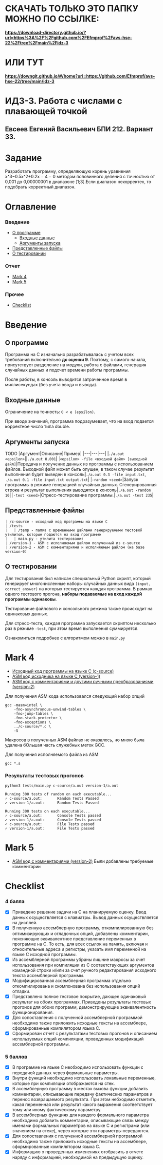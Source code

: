 # СКАЧАТЬ ТОЛЬКО ЭТО ПАПКУ МОЖНО ПО ССЫЛКЕ:

**https://download-directory.github.io/?url=https%3A%2F%2Fgithub.com%2FEfmprof%2Favs-hse-22%2Ftree%2Fmain%2Fidz-3**

# ИЛИ ТУТ

**https://downgit.github.io/#/home?url=https://github.com/Efmprof/avs-hse-22/tree/main/idz-3**

# ИДЗ-3. Работа с числами с плавающей точкой

## Евсеев Евгений Васильевич БПИ 212. Вариант 33.

# Задание

Разработать программу, определяющую корень уравнения x^3−0.5x^2+0.2x − 4 = 0 методом половинного деления с точностью от 0,001 до 0,00000001 в диапазоне [1;3].Если диапазон некорректен, то подобрать корректный диапазон.

# Оглавление

### Введение

- [О программе](#О-программе)
  - [Входные данные](#Входные-данные)
  - [Аргументы запуска](#Аргументы-запуска)
- [Представленные файлы](#Представленные-файлы)
- [О тестировании](#О-тестировании)

### Отчет

- [Mark 4](#Mark-4)
- [Mark 5](#Mark-5)

### Прочее

- [Checklist](#Checklist)

# Введение

## О программе

Программа на C изначально разрабатывалась с учетом всех требований включительно **до оценки 9**.
Поэтому, с самого начала, присутствует разделение на модули, работа с файлами, генерация случайных данных и подсчет времени работы программы.

После работы, в консоль выводится затраченное время в миллисекундах (без учета ввода и вывода).

## Входные данные

Ограничение на точность: `0 < e (epsilon)`.

При вводе значений, программа подразумевает, что на вход подается корректное число типа double.

## Аргументы запуска

TODO
|Аргумент|Описание|Пример|
|---|---|---|
|`./a.out <epsilon>`||`./a.out 0.001`|
|`<epsilon> -file <входной файл> [выходной файл]`|Передача и получение данных из программы с использованием файлов. Выходной файл может быть опущен, в таком случае результат выполнения будет выведен в консоль|`./a.out 0.3 -file input.txt`, `./a.out 0.1 -file input.txt output.txt`|
|`-random <seed>`|Запуск программы в режиме генерацией случайных данных. Сгенерированная строка и результат выполнения выводятся в консоль|`./a.out -random 10`|
|`-test <seed>`|Стресс-тестирование программы.|`./a.out -test 235`|

## Представленные файлы

```
| /c-source - исходный код программы на языке C
| /tests
|   | /temp - папка с временными файлами генерируемыми тестовой утилитой. которые подаются на вход программе
|   | main.py - утилита тестирования
| /version-1 - ASM c исполняемым файлом полученный из c-source
| /version-2 - ASM с комментариями и исполняемым файлом (на базе version-0)
```

## О тестировании

Для тестирования был написан специальный Python скрипт, который генерирует многочисленные наборы случайных данных вида `(input, correct_answer)` на которых тестируется каждая программа. В рамках одного тестового прогона, **наборы подаваемые на вход каждой программы одинаковы**.

Тестирование файлового и консольного режима также происходит на одинаковых данных.

Для стресс-теста, каждая программа запускается скриптом несколько раз в режиме `-test`, при этом время выполнения суммируется.

Ознакомиться подробнее с алгоритмом можно в `main.py`

# Mark 4

- [Исходный код программы на языке C (c-source)](c-source/)
- [ASM код исходника на языке С (version-1)](version-1/)
- [АSM код с комментариями и другими ручными преобразованиями (version-2)](version-2/)

Для получения ASM кода использовался следующий набор опций

```
gcc -masm=intel \
    -fno-asynchronous-unwind-tables \
    -fno-jump-tables \
    -fno-stack-protector \
    -fno-exceptions \
    ../c-source/*.c \
    -S
```

Макросов в полученных ASM файлах не оказалось, но мною была удалена бОльшая часть служебных меток GCC.

Для получения исполняемого файла из ASM

```
gcc *.s
```

### Результаты тестовых прогонов

```
python3 tests/main.py c-source/a.out version-1/a.out
```

```
Running 300 tests of random on each executable...
✓ c-source/a.out:       Random Tests Passed
✓ version-1/a.out:      Random Tests Passed

Running 300 tests on each executable...
✓ c-source/a.out:       Console Tests passed
✓ version-1/a.out:      Console Tests passed
✓ c-source/a.out:       File Tests passed
✓ version-1/a.out:      File Tests passed
```

# Mark 5

- [АSM код с комментариями (version-2)](version-2/)
  Были добавлены требуемые комментарии

# Checklist

### 4 балла

- [x] Приведено решение задачи на C на планируемую оценку. Ввод данных осуществляется с клавиатры. Вывод данных осуществляется
      на дисплей.
- [x] В полученную ассемблерную программу, откомпилированную без
      оптимизирующих и отладочных опций, добавлены комментарии,
      поясняющие эквивалентное представление переменных в программе на C. То есть, для всех ссылок на память, включая и относительные адреса и регистры, указать имя переменной на языке C
      исходной программы.
- [x] Из ассемблерной программы убраны лишние макросы за счет использования при компиляции из C соответствующих аргументов
      командной строки и/или за счет ручного редактирования исходного текста ассемблерной программы.
- [x] Модифицированная ассемблерная программа отдельно откомпилирована и скомпонована без использования опций отладки.
- [x] Представлено полное тестовое покрытие, дающее одинаковый результат на обоих программах. Приведены результаты тестовых прогонов для обоих программ, демонстрирующие эквивалентность функционирования.
- [x] Для сопоставления с полученной ассемблерной программой необходимо также приложить исходные тексты на ассемблере, сформированные компилятором языка C.
- [x] Сформирован отчет с результатами тестовых прогонов и описанием используемых опций компиляции, проведенных модификаций
      ассемблерной программы.

### 5 баллов

- [x] В программе на языке C необходимо использовать функции с передачей данных через формальные параметры.
- [x] Внутри функций необходимо использовать локальные переменные,
      которые при компиляции отображаются на стек.
- [x] В ассемблерную программу в местах вызова функции добавить
      комментарии, описывающие передачу фактических параметров и
      перенос возвращаемого результата. При этом небходимо отметить,
      какая переменная или результат какого выражения соответствует
      тому или иному фактическому параметру.
- [x] В ассемблерных функциях для каждого формального параметра
      необходимо добавить комментарии, описывающие связь между именами формальных параметров на языке C и регистрами (или значением на стеке), через которые эти параметры передаются.
- [x] Для сопоставления с полученной ассемблерной программой необходимо также приложить исходные тексты на ассемблере, сформированные компилятором языка C.
- [x] Информацию о проведенных изменениях отобразить в отчете наряду с информацией, необходимой на предыдущую оценку.
